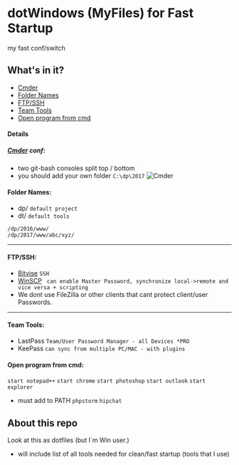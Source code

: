 dotWindows (MyFiles) for Fast Startup
===================
my fast conf/switch


## What's in it?

- [Cmder](#cmder-conf)
- [Folder Names](#folder-names)
- [FTP/SSH](#ftp-ssh)
- [Team Tools](#team-tools)
- [Open program from cmd](#open-pgoram-from-cmd)




#### Details

##### [Cmder](http://cmder.net/) conf:

* two git-bash consoles split top / bottom
* you should add your own folder ``` C:\dp\2017 ```
![Cmder](https://raw.githubusercontent.com/apsolut/dotwindows/master/assets/images/cmder-look-and-feel-2-split-small.png)


#### Folder Names:
 - dp/ `default project`
 - dt/ `default tools`
``` 
/dp/2016/www/
/dp/2017/www/abc/xyz/
```
--- 

#### FTP/SSH:
- [Bitvise](https://www.bitvise.com/) ``` SSH ```
- [WinSCP](https://winscp.net/eng/index.php)
``` can enable Master Password, synchronize local->remote and vice versa + scripting```
- We dont use FileZilla or other clients that cant protect client/user Passwords.
--- 

#### Team Tools:
* LastPass ```Team/User Password Manager - all Devices *PRO```
* KeePass ```can sync from multiple PC/MAC - with plugins```


#### Open program from cmd:
```start notepad++```
```start chrome```
```start photoshop```
```start outlook```
```start explorer```
* must add to PATH
```phpstorm```
```hipchat```


About this repo
----------------


Look at this as dotfiles (but I`m Win user.)
 - will include list of all tools needed for clean/fast startup (tools that I use)


